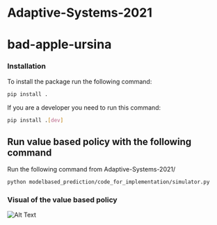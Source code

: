 # Adaptive-Systems-2021
# bad-apple-ursina

### Installation
To install the package run the following command: 
```bash 
pip install .
```

If you are a developer you need to run this command:
```bash 
pip install .[dev]
```


## Run value based policy with the following command
Run the following command from Adaptive-Systems-2021/
```bash
python modelbased_prediction/code_for_implementation/simulator.py
```
### Visual of the value based policy
![Alt Text](https://im5.ezgif.com/tmp/ezgif-5-fc12364a9c87.gif)
